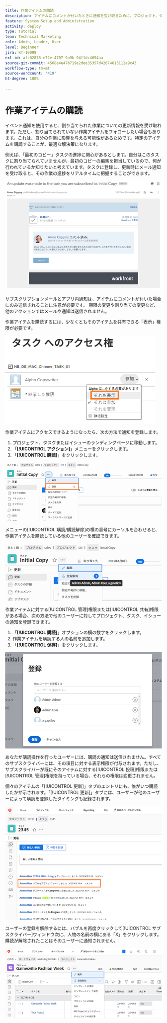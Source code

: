 ```yaml
---
title: 作業アイテムの購読
description: アイテムにコメントが付いたときに通知を受け取るために、プロジェクト、タスク、イシューを購読する方法について説明します。
feature: System Setup and Administration
activity: deploy
type: Tutorial
team: Technical Marketing
role: Admin, Leader, User
level: Beginner
jira: KT-10098
exl-id: afc02878-e72e-4707-9a9b-94f1dc4694aa
source-git-commit: 4568e4e47b719e2dee35357d42674613112a9c43
workflow-type: tm+mt
source-wordcount: '419'
ht-degree: 100%

---
```


# 作業アイテムの購読

イベント通知を使用すると、割り当てられた作業についての更新情報を受け取れます。ただし、割り当てられていない作業アイテムをフォローしたい場合もあります。これは、自分の作業に影響を与える可能性があるためです。特定のアイテムを購読することが、最適な解決策になります。

例えば、「最初のコピー」タスクの進捗に関心があるとします。自分はこのタスクに割り当てられていませんが、最初のコピーの編集を担当しているので、何が行われているか知りたいと考えています。タスクに登録し、更新時にメール通知を受け取ると、その作業の進捗をリアルタイムに把握することができます。

![タスクサブスクリプションからのメール](assets/admin-fund-user-notifications-10.png)

サブスクリプションメールとアプリ内通知は、アイテムにコメントが付いた場合にのみ送信されることに注意が必要です。 期限の変更や割り当ての変更など、他のアクションではメールや通知は送信されません。

作業アイテムを購読するには、少なくともそのアイテムを共有できる「表示」権限が必要です。

![[!UICONTROL タスクアクセス]画面](assets/admin-fund-user-notifications-11.png)

作業アイテムにアクセスできるようになったら、次の方法で通知を登録します。

1. プロジェクト、タスクまたはイシューのランディングページに移動します。
1. 「**[!UICONTROL アクション]**」メニューをクリックします。
1. 「**[!UICONTROL 購読]**」をクリックします。

![[!UICONTROL タスクメニューの購読]オプション](assets/admin-fund-user-notifications-12.png)

メニューの[!UICONTROL 購読/購読解除]の横の番号にカーソルを合わせると、作業アイテムを購読している他のユーザーを確認できます。

![購読したユーザーを示すタスクメニュー](assets/admin-fund-user-notifications-13.png)

作業アイテムに対する[!UICONTROL 管理]権限または[!UICONTROL 共有]権限がある場合、次の方法で他のユーザーに対してプロジェクト、タスク、イシューの通知を登録できます。

1. 「**[!UICONTROL 購読]**」オプションの横の数字をクリックします。
1. 作業アイテムを購読する人の名前を追加します。
1. 「**[!UICONTROL 保存]**」をクリックします。

![[!UICONTROL 購読]画面](assets/admin-fund-user-notifications-15.png)

あなたが購読操作を行ったユーザーには、購読の通知は送信されません。すべてのサブスクライバーには、その項目に対する表示権限が付与されます。ただし、サブスクライバーが既にそのアイテムに対する[!UICONTROL 投稿]権限または[!UICONTROL 管理]権限を持っている場合、それらの権限は変更されません。

個々のアイテムの「[!UICONTROL 更新]」タブのエントリにも、誰がいつ購読したかが示されます。「[!UICONTROL 更新]」タブには、ユーザーが他のユーザーによって購読を登録したタイミングも記録されます。

![[!UICONTROL 購読を表示するタスクの更新]ページ](assets/admin-fund-user-notifications-16.png)

ユーザーの登録を解除するには、バブルを再度クリックして[!UICONTROL サブスクライバー]ウィンドウ次に、人物の名前の横にある「X」をクリックします。購読が解除されたことはそのユーザーに通知されません。

![[!UICONTROL プロジェクトの登録解除]メニューオプション](assets/admin-fund-user-notifications-14.png)

<!--
learn more URL: Subscribe to items in Workfront
-->
